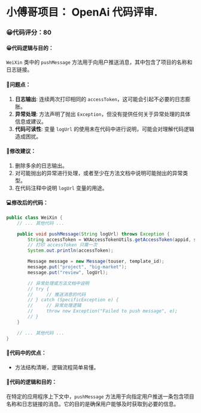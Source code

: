 # 小傅哥项目： OpenAi 代码评审.
### 😀代码评分：80
#### 😀代码逻辑与目的：
`WeiXin` 类中的 `pushMessage` 方法用于向用户推送消息，其中包含了项目的名称和日志链接。

#### 🤔问题点：
1. **日志输出**: 连续两次打印相同的 `accessToken`，这可能会引起不必要的日志膨胀。
2. **异常处理**: 方法声明了抛出 `Exception`，但没有提供任何关于异常处理的具体信息或建议。
3. **代码可读性**: 变量 `logUrl` 的使用未在代码中进行说明，可能会对理解代码逻辑造成困扰。

#### 🎯修改建议：
1. 删除多余的日志输出。
2. 对可能抛出的异常进行处理，或者至少在方法文档中说明可能抛出的异常类型。
3. 在代码注释中说明 `logUrl` 变量的用途。

#### 💻修改后的代码：
```java
public class WeiXin {
    // ... 其他代码 ...

    public void pushMessage(String logUrl) throws Exception {
        String accessToken = WXAccessTokenUtils.getAccessToken(appid, secret);
        // 打印 accessToken 只需一次
        System.out.println(accessToken);

        Message message = new Message(touser, template_id);
        message.put("project", "big-market");
        message.put("review", logUrl);

        // 异常处理或方法文档中说明
        // try {
        //     // 推送消息的代码
        // } catch (SpecificException e) {
        //     // 异常处理逻辑
        //     throw new Exception("Failed to push message", e);
        // }
    }

    // ... 其他代码 ...
}
```

#### 🌟代码中的优点：
- 方法结构清晰，逻辑流程简单易懂。

#### 📝代码的逻辑和目的：
在特定的应用程序上下文中，`pushMessage` 方法用于向指定用户推送一条包含项目名称和日志链接的消息。它的目的是确保用户能够及时获取到必要的信息。